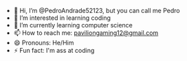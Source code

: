- 👋 Hi, I’m @PedroAndrade52123, but you can call me Pedro
- 👀 I’m interested in learning coding
- 🌱 I’m currently learning computer science
- 📫 How to reach me: paviliongaming12@gmail.com 
- 😄 Pronouns: He/Him
- ⚡ Fun fact: I'm ass at coding

<!---
PedroAndrade52123/PedroAndrade52123 is a ✨ special ✨ repository because its `README.md` (this file) appears on your GitHub profile.
You can click the Preview link to take a look at your changes.
--->
